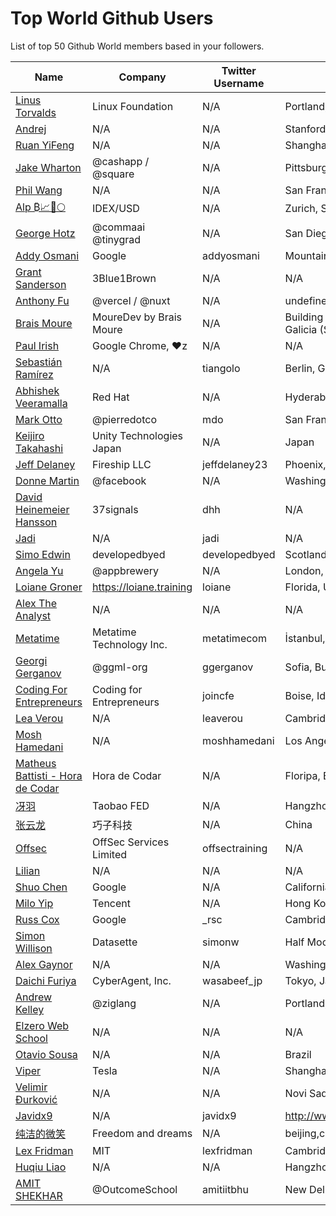 # Top World Github Users

List of top 50 Github World members based in your followers.

<!-- START TOP USERS -->
| Name | Company | Twitter Username | Location | Repositories |
|------|---------|------------------|----------|--------------|
| [Linus Torvalds](https://github.com/torvalds) | Linux Foundation | N/A | Portland, OR | 9 |
| [Andrej](https://github.com/karpathy) | N/A | N/A | Stanford | 56 |
| [Ruan YiFeng](https://github.com/ruanyf) | N/A | N/A | Shanghai, China | 73 |
| [Jake Wharton](https://github.com/JakeWharton) | @cashapp / @square | N/A | Pittsburgh, PA, USA | 150 |
| [Phil Wang](https://github.com/lucidrains) | N/A | N/A | San Francisco | 356 |
| [Alp ₿📈🚀🌕](https://github.com/IDouble) | IDEX/USD | N/A | Zurich, Switzerland | 61 |
| [George Hotz](https://github.com/geohot) | @commaai @tinygrad  | N/A | San Diego, CA | 95 |
| [Addy Osmani](https://github.com/addyosmani) | Google | addyosmani | Mountain View, California | 343 |
| [Grant Sanderson](https://github.com/3b1b) | 3Blue1Brown | N/A | N/A | 9 |
| [Anthony Fu](https://github.com/antfu) | @vercel / @nuxt | N/A | undefined | 384 |
| [Brais Moure](https://github.com/mouredev) | MoureDev by Brais Moure | N/A | Building software with  ♥ from Galicia (Spain) to the world. | 51 |
| [Paul Irish](https://github.com/paulirish) | Google Chrome, ♥z | N/A | N/A | 366 |
| [Sebastián Ramírez](https://github.com/tiangolo) | N/A | tiangolo | Berlin, Germany | 73 |
| [Abhishek Veeramalla](https://github.com/iam-veeramalla) | Red Hat | N/A | Hyderabad, India | 72 |
| [Mark Otto](https://github.com/mdo) | @pierredotco  | mdo | San Francisco, CA | 32 |
| [Keijiro Takahashi](https://github.com/keijiro) | Unity Technologies Japan | N/A | Japan | 879 |
| [Jeff Delaney](https://github.com/codediodeio) | Fireship LLC | jeffdelaney23 | Phoenix, AZ | 65 |
| [Donne Martin](https://github.com/donnemartin) | @facebook | N/A | Washington, D.C. | 27 |
| [David Heinemeier Hansson](https://github.com/dhh) | 37signals | dhh | N/A | 4 |
| [Jadi](https://github.com/jadijadi) | N/A | jadi | N/A | 98 |
| [Simo Edwin](https://github.com/developedbyed) | developedbyed | developedbyed | Scotland | 20 |
| [Angela Yu](https://github.com/angelabauer) | @appbrewery | N/A | London, UK | 45 |
| [Loiane Groner](https://github.com/loiane) | https://loiane.training | loiane | Florida, US | 221 |
| [Alex The Analyst](https://github.com/AlexTheAnalyst) | N/A | N/A | N/A | 15 |
| [Metatime](https://github.com/metatimeofficial) | Metatime Technology Inc. | metatimecom | İstanbul, Turkey | 2 |
| [Georgi Gerganov](https://github.com/ggerganov) | @ggml-org  | ggerganov | Sofia, Bulgaria | 70 |
| [Coding For Entrepreneurs](https://github.com/codingforentrepreneurs) | Coding for Entrepreneurs | joincfe | Boise, Idaho | 219 |
| [Lea Verou](https://github.com/LeaVerou) | N/A | leaverou | Cambridge, MA | 101 |
| [Mosh Hamedani](https://github.com/mosh-hamedani) | N/A | moshhamedani | Los Angeles | 31 |
| [Matheus Battisti - Hora de Codar](https://github.com/matheusbattisti) | Hora de Codar | N/A | Floripa, Brasil | 153 |
| [冴羽](https://github.com/mqyqingfeng) | Taobao FED | N/A | Hangzhou, China | 34 |
| [张云龙](https://github.com/fouber) | 巧子科技 | N/A | China | 171 |
| [Offsec](https://github.com/offensive-security) | OffSec Services Limited | offsectraining | N/A | 27 |
| [Lilian](https://github.com/lilianweng) | N/A | N/A | N/A | 19 |
| [Shuo Chen](https://github.com/chenshuo) | Google | N/A | California | 53 |
| [Milo Yip](https://github.com/miloyip) | Tencent | N/A | Hong Kong, China | 29 |
| [Russ Cox](https://github.com/rsc) | Google | _rsc | Cambridge, MA | 155 |
| [Simon Willison](https://github.com/simonw) | Datasette | simonw | Half Moon Bay, California | 885 |
| [Alex Gaynor](https://github.com/alex) | N/A | N/A | Washington D.C. | 488 |
| [Daichi Furiya](https://github.com/wasabeef) | CyberAgent, Inc. | wasabeef_jp | Tokyo, Japan | 57 |
| [Andrew Kelley](https://github.com/andrewrk) | @ziglang  | N/A | Portland, Oregon | 218 |
| [Elzero Web School](https://github.com/ElzeroWebSchool) | N/A | N/A | N/A | 23 |
| [Otavio Sousa](https://github.com/otaviossousa) | N/A | N/A | Brazil | 45 |
| [Viper](https://github.com/sungeer) | Tesla | N/A | Shanghai, China | 7 |
| [Velimir Đurković](https://github.com/djvelimir) | N/A | N/A | Novi Sad, Vojvodina, Serbia | 31 |
| [Javidx9](https://github.com/OneLoneCoder) | N/A | javidx9 | http://www.youtube.com/javidx9 | 13 |
| [纯洁的微笑](https://github.com/ityouknow) | Freedom and dreams | N/A | beijing,china | 28 |
| [Lex Fridman](https://github.com/lexfridman) | MIT | lexfridman | Cambridge, MA | 2 |
| [Huqiu Liao](https://github.com/liaohuqiu) | N/A | N/A | Hangzhou | 124 |
| [AMIT SHEKHAR](https://github.com/amitshekhariitbhu) | @OutcomeSchool | amitiitbhu | New Delhi, India | 55 |
<!-- END TOP USERS -->
